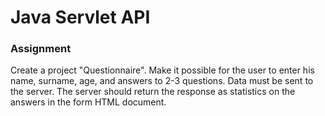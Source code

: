 # Java Servlet API
### Assignment 
Create a project "Questionnaire". Make it possible for the user to enter his name, surname, 
age, and answers to 2-3 questions. Data must be sent to the server. 
The server should return the response as statistics on the answers in the form HTML document.
